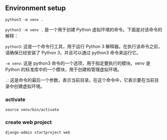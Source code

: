 ## Environment setup
```
python3 -m venv .
```

`python3 -m venv .` 是一个用于创建 Python 虚拟环境的命令。下面是对该命令的解释：

`python3`: 这是一个命令行工具，用于运行 Python 3 解释器。在执行该命令之前，请确保已经安装了 Python 3，并且可以通过 python3 命令来运行它。

`-m venv`: 这是 python3 命令的一个选项，用于指定要执行的模块。venv 是 Python 的标准库中的一个模块，用于创建和管理虚拟环境。

`.`: 这是命令的最后一个参数，表示当前目录。在这个命令中，它表示要在当前目录中创建虚拟环境。


### activate

```
source venv/bin/activate
```

### create web project

```
django-admin startproject web
```